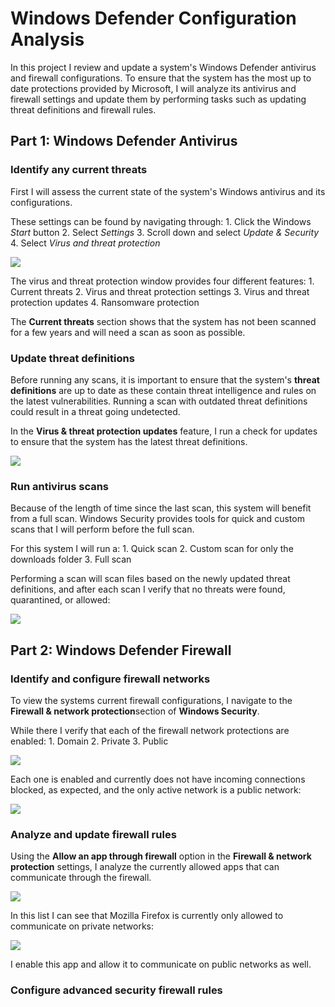 # Windows Defender Configuration Analysis

In this project I review and update a system's Windows Defender antivirus and firewall configurations. To ensure that the system has the most up to date protections provided by Microsoft, I will analyze its antivirus and firewall settings and update them by performing tasks such as updating threat definitions and firewall rules. 

## Part 1: Windows Defender Antivirus

### Identify any current threats 

First I will assess the current state of the system's Windows antivirus and its configurations. 

These settings can be found by navigating through: 
	1. Click the Windows *Start* button 
	2. Select *Settings* 
	3. Scroll down and select *Update & Security*
	4. Select *Virus and threat protection*

![](Images/Pasted%20image%2020230722130926.png)

The virus and threat protection window provides four different features: 
	1. Current threats 
	2. Virus and threat protection settings
	3. Virus and threat protection updates
	4. Ransomware protection

The **Current threats** section shows that the system has not been scanned for a few years and will need a scan as soon as possible. 

### Update threat definitions

Before running any scans, it is important to ensure that the system's **threat definitions** are up to date as these contain threat intelligence and rules on the latest vulnerabilities. Running a scan with outdated threat definitions could result in a threat going undetected. 

In the **Virus & threat protection updates** feature, I run a check for updates to ensure that the system has the latest threat definitions. 

![](Images/Pasted%20image%2020230722132703.png)

### Run antivirus scans

Because of the length of time since the last scan, this system will benefit from a full scan. Windows Security provides tools for quick and custom scans that I will perform before the full scan. 

For this system I will run a: 
	1. Quick scan 
	2. Custom scan for only the downloads folder 
	3. Full scan

Performing a scan will scan files based on the newly updated threat definitions, and after each scan I verify that no threats were found, quarantined, or allowed: 

![](Images/Pasted%20image%2020230722132949.png)

## Part 2: Windows Defender Firewall

### Identify and configure firewall networks 

To view the systems current firewall configurations, I navigate to the **Firewall & network protection**section of **Windows Security**.

While there I verify that each of the firewall network protections are enabled: 
	1. Domain
	2. Private
	3. Public

![](Images/Pasted%20image%2020230722150418.png)

Each one is enabled and currently does not have incoming connections blocked, as expected, and the only active network is a public network: 

![](Images/Pasted%20image%2020230722150526.png)

### Analyze and update firewall rules

Using the **Allow an app through firewall** option in the **Firewall & network protection** settings, I analyze the currently allowed apps that can communicate through the firewall. 

![](Images/Pasted%20image%2020230722150832.png)

In this list I can see that Mozilla Firefox is currently only allowed to communicate on private networks: 

![](Images/Pasted%20image%2020230722150943.png)

I enable this app and allow it to communicate on public networks as well. 

### Configure advanced security firewall rules

